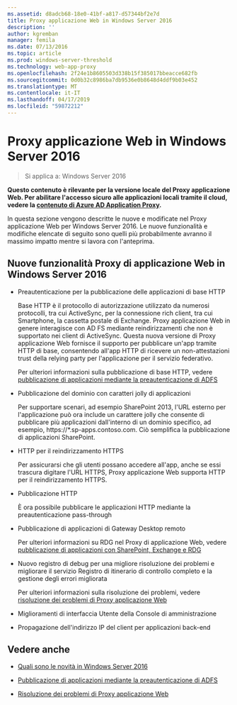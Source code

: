 ```yaml
---
ms.assetid: d8adcb68-18e0-41bf-a817-d57344bf2e7d
title: Proxy applicazione Web in Windows Server 2016
description: ''
author: kgremban
manager: femila
ms.date: 07/13/2016
ms.topic: article
ms.prod: windows-server-threshold
ms.technology: web-app-proxy
ms.openlocfilehash: 2f24e1b8605503d338b15f385017bbeacce682fb
ms.sourcegitcommit: 0d0b32c8986ba7db9536e0b8648d4ddf9b03e452
ms.translationtype: MT
ms.contentlocale: it-IT
ms.lasthandoff: 04/17/2019
ms.locfileid: "59872212"
---
```

# <a name="web-application-proxy-in-windows-server-2016"></a>Proxy applicazione Web in Windows Server 2016

>Si applica a: Windows Server 2016

**Questo contenuto è rilevante per la versione locale del Proxy applicazione Web. Per abilitare l'accesso sicuro alle applicazioni locali tramite il cloud, vedere la [contenuto di Azure AD Application Proxy](https://azure.microsoft.com/documentation/articles/active-directory-application-proxy-get-started/).**  
  
In questa sezione vengono descritte le nuove e modificate nel Proxy applicazione Web per Windows Server 2016. Le nuove funzionalità e modifiche elencate di seguito sono quelli più probabilmente avranno il massimo impatto mentre si lavora con l'anteprima.  
  
## <a name="web-application-proxy-new-features-in-windows-server-2016"></a>Nuove funzionalità Proxy di applicazione Web in Windows Server 2016
  
-   Preautenticazione per la pubblicazione delle applicazioni di base HTTP  
  
    Base HTTP è il protocollo di autorizzazione utilizzato da numerosi protocolli, tra cui ActiveSync, per la connessione rich client, tra cui Smartphone, la cassetta postale di Exchange. Proxy applicazione Web in genere interagisce con AD FS mediante reindirizzamenti che non è supportato nei client di ActiveSync. Questa nuova versione di Proxy applicazione Web fornisce il supporto per pubblicare un'app tramite HTTP di base, consentendo all'app HTTP di ricevere un non-attestazioni trust della relying party per l'applicazione per il servizio federativo.  
  
    Per ulteriori informazioni sulla pubblicazione di base HTTP, vedere [pubblicazione di applicazioni mediante la preautenticazione di ADFS](Publishing-Applications-using-AD-FS-Preauthentication.md#publish-an-application-that-uses-http-basic)  
  
-   Pubblicazione del dominio con caratteri jolly di applicazioni  
  
    Per supportare scenari, ad esempio SharePoint 2013, l'URL esterno per l'applicazione può ora include un carattere jolly che consente di pubblicare più applicazioni dall'interno di un dominio specifico, ad esempio, https://*.sp-apps.contoso.com. Ciò semplifica la pubblicazione di applicazioni SharePoint.  
  
-   HTTP per il reindirizzamento HTTPS  
  
    Per assicurarsi che gli utenti possano accedere all'app, anche se essi trascura digitare l'URL HTTPS, Proxy applicazione Web supporta HTTP per il reindirizzamento HTTPS.  
  
-   Pubblicazione HTTP  
  
    È ora possibile pubblicare le applicazioni HTTP mediante la preautenticazione pass-through  
  
-   Pubblicazione di applicazioni di Gateway Desktop remoto  
  
    Per ulteriori informazioni su RDG nel Proxy di applicazione Web, vedere [pubblicazione di applicazioni con SharePoint, Exchange e RDG](../web-application-proxy/Publishing-Applications-with-SharePoint,-Exchange-and-RDG.md)  
  
-   Nuovo registro di debug per una migliore risoluzione dei problemi e migliorare il servizio Registro di itinerario di controllo completo e la gestione degli errori migliorata  
  
    Per ulteriori informazioni sulla risoluzione dei problemi, vedere [risoluzione dei problemi di Proxy applicazione Web](https://technet.microsoft.com/library/dn770156.aspx)  
  
-   Miglioramenti di interfaccia Utente della Console di amministrazione  
  
-   Propagazione dell'indirizzo IP del client per applicazioni back-end  
  
## <a name="see-also"></a>Vedere anche  
  
-   [Quali sono le novità in Windows Server 2016](https://technet.microsoft.com/library/dn765472.aspx)  
  
-   [Pubblicazione di applicazioni mediante la preautenticazione di ADFS](../web-application-proxy/Publishing-Applications-using-AD-FS-Preauthentication.md)  
  
-   [Risoluzione dei problemi di Proxy applicazione Web](https://technet.microsoft.com/library/dn770156.aspx)  
  


